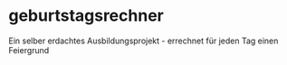 # geburtstagsrechner
Ein selber erdachtes Ausbildungsprojekt - errechnet für jeden Tag einen Feiergrund
